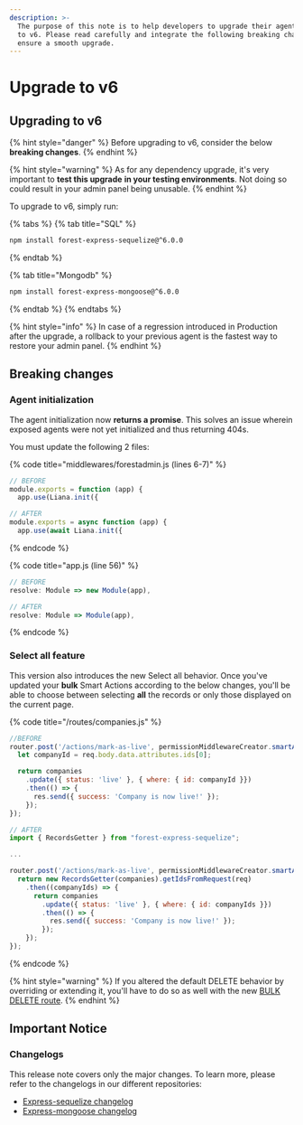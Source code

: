 ```yaml
---
description: >-
  The purpose of this note is to help developers to upgrade their agent from v5
  to v6. Please read carefully and integrate the following breaking changes to
  ensure a smooth upgrade.​
---
```


# Upgrade to v6

## Upgrading to v6

{% hint style="danger" %}
Before upgrading to v6, consider the below **breaking changes**.
{% endhint %}

{% hint style="warning" %}
As for any dependency upgrade, it's very important to **test this upgrade** **in your testing environments**. Not doing so could result in your admin panel being unusable.
{% endhint %}

To upgrade to v6, simply run:

{% tabs %}
{% tab title="SQL" %}
```bash
npm install forest-express-sequelize@^6.0.0
```
{% endtab %}

{% tab title="Mongodb" %}
```bash
npm install forest-express-mongoose@^6.0.0
```
{% endtab %}
{% endtabs %}

{% hint style="info" %}
In case of a regression introduced in Production after the upgrade, a rollback to your previous agent is the fastest way to restore your admin panel.
{% endhint %}

## Breaking changes

### Agent initialization

The agent initialization now **returns a promise**. This solves an issue wherein exposed agents were not yet initialized and thus returning 404s.

You must update the following 2 files:

{% code title="middlewares/forestadmin.js (lines 6-7)" %}
```javascript
// BEFORE
module.exports = function (app) {
  app.use(Liana.init({

// AFTER
module.exports = async function (app) {
  app.use(await Liana.init({
```
{% endcode %}

{% code title="app.js (line 56)" %}
```javascript
// BEFORE
resolve: Module => new Module(app),

// AFTER
resolve: Module => Module(app),
```
{% endcode %}

### Select all feature

This version also introduces the new Select all behavior. Once you've updated your **bulk** Smart Actions according to the below changes, you'll be able to choose between selecting **all** the records or only those displayed on the current page.

{% code title="/routes/companies.js" %}
```javascript
//BEFORE
router.post('/actions/mark-as-live', permissionMiddlewareCreator.smartAction(), (req, res) => {
  let companyId = req.body.data.attributes.ids[0];

  return companies
    .update({ status: 'live' }, { where: { id: companyId }})
    .then(() => {
      res.send({ success: 'Company is now live!' });
    });
});

// AFTER
import { RecordsGetter } from "forest-express-sequelize";

...

router.post('/actions/mark-as-live', permissionMiddlewareCreator.smartAction(), (req, res) => {
  return new RecordsGetter(companies).getIdsFromRequest(req)
    .then((companyIds) => {
      return companies
        .update({ status: 'live' }, { where: { id: companyIds }})
        .then(() => {
          res.send({ success: 'Company is now live!' });
        });
    });
});
```
{% endcode %}

{% hint style="warning" %}
If you altered the default DELETE behavior by overriding or extending it, you'll have to do so as well with the new [BULK DELETE route](../../../reference-guide/routes/default-routes.md#delete-a-list-of-records).
{% endhint %}

## Important Notice

### Changelogs

This release note covers only the major changes. To learn more, please refer to the changelogs in our different repositories:

* [Express-sequelize changelog](https://github.com/ForestAdmin/forest-express-sequelize/blob/master/CHANGELOG.md#release-600---2020-03-17)
* [Express-mongoose changelog](https://github.com/ForestAdmin/forest-express-mongoose/blob/master/CHANGELOG.md#release-600---2020-03-17)
